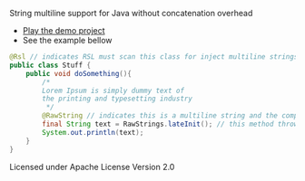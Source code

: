 String multiline support for Java without concatenation overhead 

* [Play the demo project](https://github.com/mageddo/mageddo-projects/tree/master/raw-string-literals-demo)
* See the example bellow


```java
@Rsl // indicates RSL must scan this class for inject multiline strings
public class Stuff {
	public void doSomething(){
		/*
		Lorem Ipsum is simply dummy text of 
		the printing and typesetting industry
		 */
		@RawString // indicates this is a multiline string and the compiler must inject it
		final String text = RawStrings.lateInit(); // this method throws an exception if called  then it ensures RSL is working
		System.out.println(text);
	}
}
```


Licensed under Apache License Version 2.0
